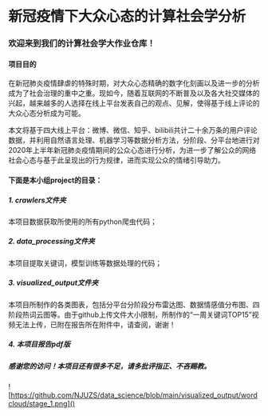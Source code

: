# 新冠疫情下大众心态的计算社会学分析

### 欢迎来到我们的计算社会学大作业仓库！



#### 项目目的

​        在新冠肺炎疫情肆虐的特殊时期，对大众心态精确的数字化刻画以及进一步的分析成为了社会治理的重中之重。现如今，随着互联网的不断普及以及各大社交媒体的兴起，越来越多的人选择在线上平台发表自己的观点、见解，使得基于线上评论的大众心态分析成为可能。

​        本文将基于四大线上平台：微博、微信、知乎、bilibili共计二十余万条的用户评论数据，并利用自然语言处理、机器学习等数据分析方法，分阶段、分平台地进行对2020年上半年新冠肺炎疫情期间的公众心态进行分析，为进一步了解公众的网络社会心态与基于此呈现出的行为规律，进而实现公众的情绪引导助力。



#### 下面是本小组project的目录：

##### 1. crawlers文件夹

本项目数据获取所使用的所有python爬虫代码；

##### 2. data_processing文件夹

本项目提取关键词，模型训练等数据处理的代码；

##### 3. visualized_output文件夹

本项目所制作的各类图表，包括分平台分阶段分布雷达图、数据情感值分布图、四阶段热词云图等。由于github上传文件大小限制，所制作的“一周关键词TOP15”视频无法上传，已附在报告所在附件中，请查阅，谢谢！

##### 4. 本项目报告pdf版



##### 感谢您的访问！本项目还有很多不足，请多批评指正、不吝赐教。

![https://github.com/NJUZS/data_science/blob/main/visualized_output/wordcloud/stage_1.png]()

